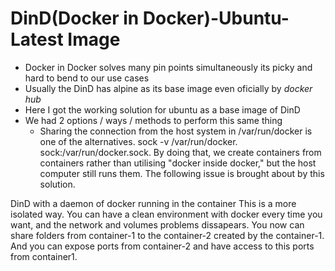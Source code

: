 # DinD(Docker in Docker)-Ubuntu-Latest Image

- Docker in Docker solves many pin points simultaneously its picky and hard to bend to our use cases
- Usually the DinD has alpine as its base image even oficially by _docker hub_  
- Here I got the working solution for ubuntu as a base image of DinD
- We had 2 options / ways / methods to perform this same thing
  - Sharing the connection from the host system in /var/run/docker is one of the alternatives. sock -v /var/run/docker. sock:/var/run/docker.sock. By doing that, we create containers from containers rather than utilising "docker inside docker," but the host computer still runs them. The following issue is brought about by this solution.

DinD with a daemon of docker running in the container
This is a more isolated way. You can have a clean environment with docker every time you want, and the network and volumes problems dissapears. You now can share folders from container-1 to the container-2 created by the container-1. And you can expose ports from container-2 and have access to this ports from container1.

